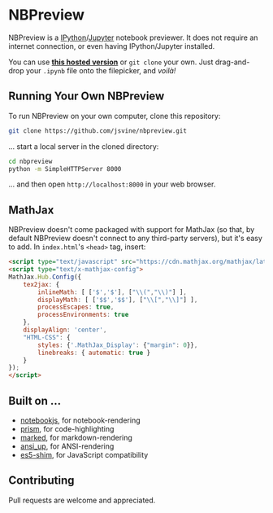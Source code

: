 # NBPreview

NBPreview is a [IPython](http://ipython.org/)/[Jupyter](http://jupyter.org/) notebook previewer. It does not require an internet connection, or even having IPython/Jupyter installed.

You can use [__this hosted version__](https://jsvine.github.io/nbpreview/) or `git clone` your own. Just drag-and-drop your `.ipynb` file onto the filepicker, and *voilà!*

## Running Your Own NBPreview

To run NBPreview on your own computer, clone this repository:

```sh
git clone https://github.com/jsvine/nbpreview.git
```

... start a local server in the cloned directory:

```sh
cd nbpreview
python -m SimpleHTTPServer 8000
```

... and then open `http://localhost:8000` in your web browser.

## MathJax

NBPreview doesn't come packaged with support for MathJax (so that, by default NBPreview doesn't connect to any third-party servers), but it's easy to add. In `index.html`'s `<head>` tag, insert:

```html
<script type="text/javascript" src="https://cdn.mathjax.org/mathjax/latest/MathJax.js?config=TeX-AMS_HTML"></script>
<script type="text/x-mathjax-config">
MathJax.Hub.Config({
    tex2jax: {
        inlineMath: [ ['$','$'], ["\\(","\\)"] ],
        displayMath: [ ['$$','$$'], ["\\[","\\]"] ],
        processEscapes: true,
        processEnvironments: true
    },
    displayAlign: 'center',
    "HTML-CSS": {
        styles: {'.MathJax_Display': {"margin": 0}},
        linebreaks: { automatic: true }
    }
});
</script>
```

## Built on ...

- [notebookjs](https://github.com/jsvine/notebookjs), for notebook-rendering
- [prism](http://prismjs.com/), for code-highlighting
- [marked](https://github.com/chjj/marked), for markdown-rendering
- [ansi_up](https://github.com/drudru/ansi_up), for ANSI-rendering
- [es5-shim](https://github.com/es-shims/es5-shim), for JavaScript compatibility

## Contributing

Pull requests are welcome and appreciated.

